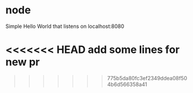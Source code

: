 # node 

Simple Hello World that listens on localhost:8080

<<<<<<< HEAD
add some lines for new pr
=======
>>>>>>> 775b5da80fc3ef2349ddea08f504b6d566358a41
